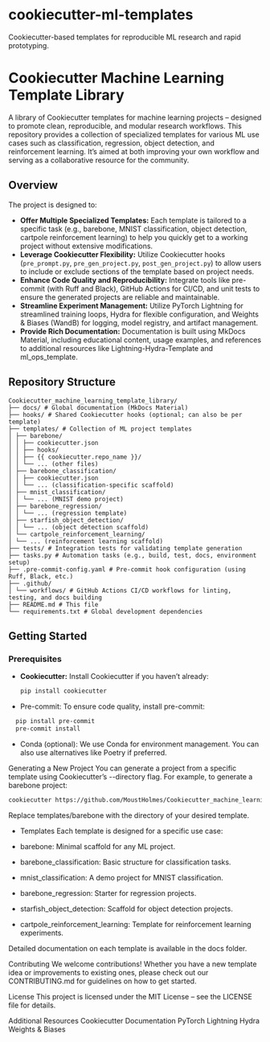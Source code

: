 # cookiecutter-ml-templates
Cookiecutter-based templates for reproducible ML research and rapid prototyping.

# Cookiecutter Machine Learning Template Library

A library of Cookiecutter templates for machine learning projects – designed to promote clean, reproducible, and modular research workflows. This repository provides a collection of specialized templates for various ML use cases such as classification, regression, object detection, and reinforcement learning. It’s aimed at both improving your own workflow and serving as a collaborative resource for the community.

## Overview

The project is designed to:
- **Offer Multiple Specialized Templates:**
  Each template is tailored to a specific task (e.g., barebone, MNIST classification, object detection, cartpole reinforcement learning) to help you quickly get to a working project without extensive modifications.
- **Leverage Cookiecutter Flexibility:**
  Utilize Cookiecutter hooks (`pre_prompt.py`, `pre_gen_project.py`, `post_gen_project.py`) to allow users to include or exclude sections of the template based on project needs.
- **Enhance Code Quality and Reproducibility:**
  Integrate tools like pre-commit (with Ruff and Black), GitHub Actions for CI/CD, and unit tests to ensure the generated projects are reliable and maintainable.
- **Streamline Experiment Management:**
  Utilize PyTorch Lightning for streamlined training loops, Hydra for flexible configuration, and Weights & Biases (WandB) for logging, model registry, and artifact management.
- **Provide Rich Documentation:**
  Documentation is built using MkDocs Material, including educational content, usage examples, and references to additional resources like Lightning-Hydra-Template and ml_ops_template.

## Repository Structure
```
Cookiecutter_machine_learning_template_library/
├── docs/ # Global documentation (MkDocs Material)
├── hooks/ # Shared Cookiecutter hooks (optional; can also be per template)
├── templates/ # Collection of ML project templates
│ ├── barebone/
│ │ ├── cookiecutter.json
│ │ ├── hooks/
│ │ ├── {{ cookiecutter.repo_name }}/
│ │ └── ... (other files)
│ ├── barebone_classification/
│ │ ├── cookiecutter.json
│ │ └── ... (classification-specific scaffold)
│ ├── mnist_classification/
│ │ └── ... (MNIST demo project)
│ ├── barebone_regression/
│ │ └── ... (regression template)
│ ├── starfish_object_detection/
│ │ └── ... (object detection scaffold)
│ └── cartpole_reinforcement_learning/
│ └── ... (reinforcement learning scaffold)
├── tests/ # Integration tests for validating template generation
├── tasks.py # Automation tasks (e.g., build, test, docs, environment setup)
├── .pre-commit-config.yaml # Pre-commit hook configuration (using Ruff, Black, etc.)
├── .github/
│ └── workflows/ # GitHub Actions CI/CD workflows for linting, testing, and docs building
├── README.md # This file
└── requirements.txt # Global development dependencies
```


## Getting Started

### Prerequisites

- **Cookiecutter:**
  Install Cookiecutter if you haven’t already:
  ```bash
  pip install cookiecutter
  ```
- Pre-commit:
To ensure code quality, install pre-commit:
```bash
  pip install pre-commit
  pre-commit install
```

- Conda (optional):
We use Conda for environment management. You can also use alternatives like Poetry if preferred.

Generating a New Project
You can generate a project from a specific template using Cookiecutter’s --directory flag. For example, to generate a barebone project:
```bash
cookiecutter https://github.com/MoustHolmes/Cookiecutter_machine_learning_template_library.git --directory=templates/barebone
```
Replace templates/barebone with the directory of your desired template.

- Templates
Each template is designed for a specific use case:

- barebone: Minimal scaffold for any ML project.
- barebone_classification: Basic structure for classification tasks.
- mnist_classification: A demo project for MNIST classification.
- barebone_regression: Starter for regression projects.
- starfish_object_detection: Scaffold for object detection projects.
- cartpole_reinforcement_learning: Template for reinforcement learning experiments.

Detailed documentation on each template is available in the docs folder.

Contributing
We welcome contributions! Whether you have a new template idea or improvements to existing ones, please check out our CONTRIBUTING.md for guidelines on how to get started.

License
This project is licensed under the MIT License – see the LICENSE file for details.

Additional Resources
Cookiecutter Documentation
PyTorch Lightning
Hydra
Weights & Biases

